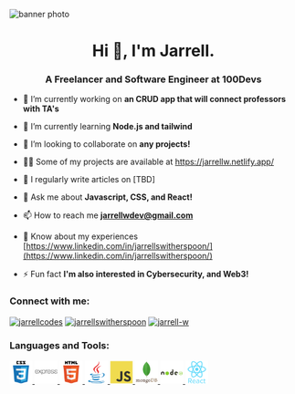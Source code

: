 ![banner photo](https://i.ibb.co/yQctZ9d/Black-White-Geometric-Graphic-Design-Profile.png)
<h1 align="center">Hi 👋, I'm Jarrell.</h1>
<h3 align="center">A Freelancer and Software Engineer at 100Devs</h3>

- 🔭 I’m currently working on **an CRUD app that will connect professors with TA's**

- 🌱 I’m currently learning **Node.js and tailwind**

- 👯 I’m looking to collaborate on **any projects!**

- 👨‍💻 Some of my projects are available at https://jarrellw.netlify.app/

- 📝 I regularly write articles on [TBD]

- 💬 Ask me about **Javascript, CSS, and React!**

- 📫 How to reach me **jarrellwdev@gmail.com**

- 📄 Know about my experiences [https://www.linkedin.com/in/jarrellswitherspoon/](https://www.linkedin.com/in/jarrellswitherspoon/)

- ⚡ Fun fact **I'm also interested in Cybersecurity, and Web3!**

<h3 align="left">Connect with me:</h3>
<p align="left">
<a href="https://twitter.com/jarrellcodes" target="blank"><img align="center" src="https://raw.githubusercontent.com/rahuldkjain/github-profile-readme-generator/master/src/images/icons/Social/twitter.svg" alt="jarrellcodes" height="30" width="40" /></a>
<a href="https://linkedin.com/in/jarrellswitherspoon" target="blank"><img align="center" src="https://raw.githubusercontent.com/rahuldkjain/github-profile-readme-generator/master/src/images/icons/Social/linked-in-alt.svg" alt="jarrellswitherspoon" height="30" width="40" /></a>
<a href="https://www.leetcode.com/jarrell-w" target="blank"><img align="center" src="https://raw.githubusercontent.com/rahuldkjain/github-profile-readme-generator/master/src/images/icons/Social/leet-code.svg" alt="jarrell-w" height="30" width="40" /></a>
</p>

<h3 align="left">Languages and Tools:</h3>
<p align="left"> <a href="https://www.w3schools.com/css/" target="_blank" rel="noreferrer"> <img src="https://raw.githubusercontent.com/devicons/devicon/master/icons/css3/css3-original-wordmark.svg" alt="css3" width="40" height="40"/> </a> <a href="https://expressjs.com" target="_blank" rel="noreferrer"> <img src="https://raw.githubusercontent.com/devicons/devicon/master/icons/express/express-original-wordmark.svg" alt="express" width="40" height="40"/> </a> <a href="https://www.w3.org/html/" target="_blank" rel="noreferrer"> <img src="https://raw.githubusercontent.com/devicons/devicon/master/icons/html5/html5-original-wordmark.svg" alt="html5" width="40" height="40"/> </a> <a href="https://www.java.com" target="_blank" rel="noreferrer"> <img src="https://raw.githubusercontent.com/devicons/devicon/master/icons/java/java-original.svg" alt="java" width="40" height="40"/> </a> <a href="https://developer.mozilla.org/en-US/docs/Web/JavaScript" target="_blank" rel="noreferrer"> <img src="https://raw.githubusercontent.com/devicons/devicon/master/icons/javascript/javascript-original.svg" alt="javascript" width="40" height="40"/> </a> <a href="https://www.mongodb.com/" target="_blank" rel="noreferrer"> <img src="https://raw.githubusercontent.com/devicons/devicon/master/icons/mongodb/mongodb-original-wordmark.svg" alt="mongodb" width="40" height="40"/> </a> <a href="https://nodejs.org" target="_blank" rel="noreferrer"> <img src="https://raw.githubusercontent.com/devicons/devicon/master/icons/nodejs/nodejs-original-wordmark.svg" alt="nodejs" width="40" height="40"/> </a> <a href="https://reactjs.org/" target="_blank" rel="noreferrer"> <img src="https://raw.githubusercontent.com/devicons/devicon/master/icons/react/react-original-wordmark.svg" alt="react" width="40" height="40"/> </a> </p>
